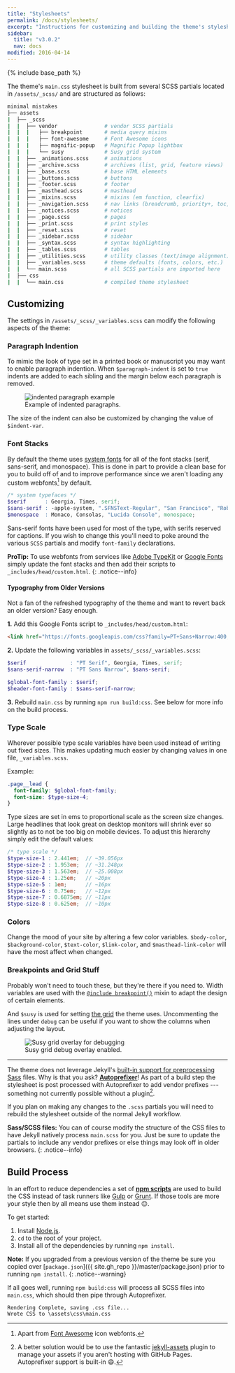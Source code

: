 ```yaml
---
title: "Stylesheets"
permalink: /docs/stylesheets/
excerpt: "Instructions for customizing and building the theme's stylesheets."
sidebar:
  title: "v3.0.2"
  nav: docs
modified: 2016-04-14
---
```


{% include base_path %}

The theme's `main.css` stylesheet is built from several SCSS partials located in `/assets/_scss/` and are structured as follows:

```bash
minimal mistakes
├── assets
|  ├── _scss
|  |  ├── vendor               # vendor SCSS partials
|  |  |   ├── breakpoint       # media query mixins
|  |  |   ├── font-awesome     # Font Awesome icons
|  |  |   ├── magnific-popup   # Magnific Popup lightbox
|  |  |   └── susy             # Susy grid system
|  |  ├── _animations.scss     # animations
|  |  ├── _archive.scss        # archives (list, grid, feature views)
|  |  ├── _base.scss           # base HTML elements
|  |  ├── _buttons.scss        # buttons
|  |  ├── _footer.scss         # footer
|  |  ├── _masthead.scss       # masthead
|  |  ├── _mixins.scss         # mixins (em function, clearfix)
|  |  ├── _navigation.scss     # nav links (breadcrumb, priority+, toc, pagination, etc.)
|  |  ├── _notices.scss        # notices
|  |  ├── _page.scss           # pages
|  |  ├── _print.scss          # print styles
|  |  ├── _reset.scss          # reset
|  |  ├── _sidebar.scss        # sidebar
|  |  ├── _syntax.scss         # syntax highlighting
|  |  ├── _tables.scss         # tables
|  |  ├── _utilities.scss      # utility classes (text/image alignment)
|  |  ├── _variables.scss      # theme defaults (fonts, colors, etc.)
|  |  └── main.scss            # all SCSS partials are imported here
|  ├── css
|  |  └── main.css             # compiled theme stylesheet
```

## Customizing

The settings in `/assets/_scss/_variables.scss` can modify the following aspects of the theme:

### Paragraph Indention 

To mimic the look of type set in a printed book or manuscript you may want to enable paragraph indention. When `$paragraph-indent` is set to `true` indents are added to each sibling and the margin below each paragraph is removed.

<figure>
  <img src="{{ base_path }}/images/mm-paragraph-indent-example.jpg" alt="indented paragraph example">
  <figcaption>Example of indented paragraphs.</figcaption>
</figure>

The size of the indent can also be customized by changing the value of `$indent-var`.

### Font Stacks

By default the theme uses [system fonts](https://medium.com/designing-medium/system-shock-6b1dc6d6596f#.rb81vgn7i) for all of the font stacks (serif, sans-serif, and monospace). This is done in part to provide a clean base for you to build off of and to improve performance since we aren't loading any custom webfonts[^font-awesome] by default.

```scss
/* system typefaces */
$serif      : Georgia, Times, serif;
$sans-serif : -apple-system, ".SFNSText-Regular", "San Francisco", "Roboto", "Segoe UI", "Helvetica Neue", "Lucida Grande", Arial, sans-serif;
$monospace  : Monaco, Consolas, "Lucida Console", monospace;
```

[^font-awesome]: Apart from [Font Awesome](https://fortawesome.github.io/Font-Awesome/) icon webfonts.

Sans-serif fonts have been used for most of the type, with serifs reserved for captions. If you wish to change this you'll need to poke around the various `SCSS` partials and modify `font-family` declarations.

**ProTip:** To use webfonts from services like [Adobe TypeKit](https://typekit.com/) or [Google Fonts](https://www.google.com/fonts) simply update the font stacks and then add their scripts to `_includes/head/custom.html`.
{: .notice--info}

#### Typography from Older Versions

Not a fan of the refreshed typography of the theme and want to revert back an older version? Easy enough.

**1.** Add this Google Fonts script to `_includes/head/custom.html`:

```html
<link href="https://fonts.googleapis.com/css?family=PT+Sans+Narrow:400,700|PT+Serif:400,700,400italic" rel="stylesheet" type="text/css">
```

**2.** Update the following variables in `assets/_scss/_variables.scss`:

```scss
$serif              : "PT Serif", Georgia, Times, serif;
$sans-serif-narrow  : "PT Sans Narrow", $sans-serif;

$global-font-family : $serif;
$header-font-family : $sans-serif-narrow;
```

**3.** Rebuild `main.css` by running `npm run build:css`. See below for more info on the build process.

### Type Scale

Wherever possible type scale variables have been used instead of writing out fixed sizes. This makes updating much easier by changing values in one file, `_variables.scss`. 

Example:

```scss
.page__lead {
  font-family: $global-font-family;
  font-size: $type-size-4;
}
```

Type sizes are set in ems to proportional scale as the screen size changes. Large headlines that look great on desktop monitors will shrink ever so slightly as to not be too big on mobile devices. To adjust this hierarchy simply edit the default values:

```scss
/* type scale */
$type-size-1 : 2.441em;  // ~39.056px
$type-size-2 : 1.953em;  // ~31.248px
$type-size-3 : 1.563em;  // ~25.008px
$type-size-4 : 1.25em;   // ~20px
$type-size-5 : 1em;      // ~16px
$type-size-6 : 0.75em;   // ~12px
$type-size-7 : 0.6875em; // ~11px
$type-size-8 : 0.625em;  // ~10px
```

### Colors

Change the mood of your site by altering a few color variables. `$body-color`, `$background-color`, `$text-color`, `$link-color`, and `$masthead-link-color` will have the most affect when changed.

### Breakpoints and Grid Stuff

Probably won't need to touch these, but they're there if you need to. Width variables are used with the [`@include breakpoint()`](http://breakpoint-sass.com/) mixin to adapt the design of certain elements.

And `$susy` is used for setting [the grid](http://susy.oddbird.net/) the theme uses. Uncommenting the lines under `debug` can be useful if you want to show the columns when adjusting the layout.

<figure>
  <img src="{{ base_path }}/images/mm-susy-grid-overlay.jpg" alt="Susy grid overlay for debugging">
  <figcaption>Susy grid debug overlay enabled.</figcaption>
</figure>

---

The theme does not leverage Jekyll's [built-in support for preprocessing Sass](https://jekyllrb.com/docs/assets/#sassscss) files. Why is that you ask? [**Autoprefixer**](https://github.com/postcss/autoprefixer)! As part of a build step the stylesheet is post processed with Autoprefixer to add vendor prefixes --- something not currently possible without a plugin[^jekyll-assets].

[^jekyll-assets]: A better solution would be to use the fantastic [jekyll-assets](https://github.com/jekyll/jekyll-assets) plugin to manage your assets if you aren't hosting with GitHub Pages. Autoprefixer support is built-in :smile:.

If you plan on making any changes to the `.scss` partials you will need to rebuild the stylesheet outside of the normal Jekyll workflow.

**Sass/SCSS files:** You can of course modify the structure of the CSS files to have Jekyll natively process `main.scss` for you. Just be sure to update the partials to include any vendor prefixes or else things may look off in older browsers.
{: .notice--info}

## Build Process

In an effort to reduce dependencies a set of [**npm scripts**](https://css-tricks.com/why-npm-scripts/) are used to build the CSS instead of task runners like [Gulp](http://gulpjs.com/) or [Grunt](http://gruntjs.com/). If those tools are more your style then by all means use them instead :wink:.

To get started:

1. Install [Node.js](http://nodejs.org/).
2. `cd` to the root of your project.
3. Install all of the dependencies by running `npm install`.

**Note:** If you upgraded from a previous version of the theme be sure you copied over [`package.json`]({{ site.gh_repo }}/master/package.json) prior to running `npm install`.
{: .notice--warning}

If all goes well, running `npm build:css` will process all SCSS files into `main.css`, which should then pipe through Autoprefixer.

```
Rendering Complete, saving .css file...
Wrote CSS to \assets\css\main.css
```
